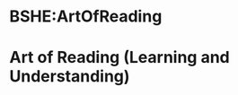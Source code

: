 






BSHE:ArtOfReading
=================






Art of Reading (Learning and Understanding)
===========================================










